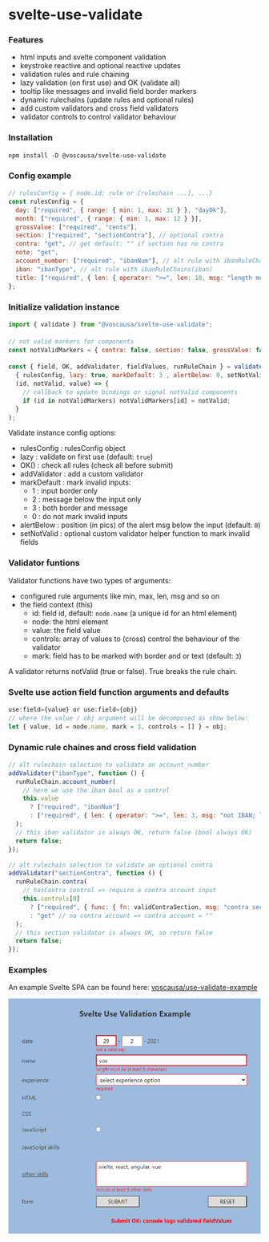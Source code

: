 # svelte-use-validate

### <b>Features</b>
* html inputs and svelte component validation
* keystroke reactive and optional reactive updates
* validation rules and rule chaining
* lazy validation (on first use) and OK (validate all)
* tooltip like messages and invalid field border markers
* dynamic rulechains (update rules and optional rules)
* add custom validators and cross field validators
* validator controls to control validator behaviour

### <b>Installation</b>
```
npm install -D @voscausa/svelte-use-validate
```

### <b>Config example</b>

```js
// rulesConfig = { node.id: rule or [rulechain ...], ...}
const rulesConfig = {
  day: ["required", { range: { min: 1, max: 31 } }, "dayOk"],
  month: ["required", { range: { min: 1, max: 12 } }],
  grossValue: ["required", "cents"],
  section: ["required", "sectionContra"], // optional contra
  contra: "get", // get default: "" if section has no contra
  note: "get",
  account_number: ["required", "ibanNum"], // alt rule with ibanRuleChains(iban)
  iban: "ibanType", // alt rule with ibanRuleChains(iban)
  title: ["required", { len: { operator: ">=", len: 10, msg: "length must be >= 10" } }],
};
```

### <b>Initialize validation instance</b>

```js
import { validate } from "@voscausa/svelte-use-validate";

// not valid markers for components
const notValidMarkers = { contra: false, section: false, grossValue: false };

const { field, OK, addValidator, fieldValues, runRuleChain } = validate(
  { rulesConfig, lazy: true, markDefault: 3 , alertBelow: 0, setNotValid},
  (id, notValid, value) => {
    // callback to update bindings or signal notValid components
    if (id in notValidMarkers) notValidMarkers[id] = notValid;
  }
);
```
Validate instance config options:
* rulesConfig : rulesConfig object
* lazy : validate on first use (default: ```true```)
* OK() : check all rules (check all before submit)
* addValidator : add a custom validator
* markDefault : mark invalid inputs:
  * 1 : input border only
  * 2 : message below the input only
  * 3 : both border and message
  * 0 : do not mark invalid inputs
* alertBelow : position (in pics) of the alert msg below the input (default: ```0```)
* setNotValid : optional custom validator helper function to mark invalid fields    


### <b>Validator funtions</b>

Validator functions have two types of arguments:
* configured rule arguments like min, max, len, msg and so on
* the field context (this)
  * id: field id, default: ```node.name``` (a unique id for an html element)
  * node: the html element
  * value: the field value
  * controls: array of values to (cross) control the behaviour of the validator
  * mark: field has to be marked with border and or text (default: ```3```)

A validator returns notValid (true or false). True breaks the rule chain.  

### <b>Svelte use action field function arguments and defaults</b>
```js
use:field={value} or use:field={obj}
// where the value / obj argument will be decomposed as show below:
let { value, id = node.name, mark = 3, controls = [] } = obj;    
```

### <b>Dynamic rule chaines and cross field validation</b>

```js
// alt rulechain selection to validate an account_number
addValidator("ibanType", function () {
  runRuleChain.account_number(
    // here we use the iban bool as a control
    this.value
      ? ["required", "ibanNum"]
      : ["required", { len: { operator: ">=", len: 3, msg: "not IBAN; length must be > 3" } }]
  );
  // this iban validator is always OK, return false (bool always OK)
  return false;
});
```

```js
// alt rulechain selection to validate an optional contra
addValidator("sectionContra", function () {
  runRuleChain.contra(
    // hasContra control => require a contra account input
    this.controls[0]
      ? ["required", { func: { fn: validContraSection, msg: "contra section missing" } }]
      : "get" // no contra account => contra account = ""
  );
  // this section validator is always OK, so return false
  return false;
});
```

### <b>Examples</b>

An example Svelte SPA can be found here: [voscausa/use-validate-example](https://github.com/voscausa/use-validate-example)

![use-validate example form](./example%20form.png)

